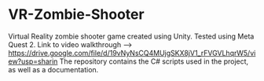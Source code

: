 # VR-Zombie-Shooter
Virtual Reality zombie shooter game created using Unity. Tested using Meta Quest 2. Link to video walkthrough --> https://drive.google.com/file/d/19vNyNsCQ4MUjgSKX8jV1_rFVGVLhqrW5/view?usp=sharin 
The repository contains the C# scripts used in the project, as well as a documentation.
